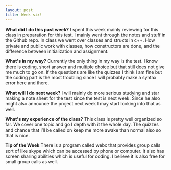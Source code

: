 ```yaml
---
layout: post
title: Week six!
---
```


**What did I do this past week?**
I spent this week mainly reviewing for this class in preparation for this test. I mainly went through the notes and stuff in the Github repo. In class we went over classes and structs in c++. How private and public work with classes, how constructors are done, and the difference between initialization and assignment.

**What's in my way?**
Currently the only thing in my way is the test. I know there is coding, short answer and multiple choice but that still does not give me much to go on. If the questions are like the quizzes I think I am fine but the coding part is the most troubling since I will probably make a syntax error here and there.

**What will I do next week?**
I will mainly do more serious studying and star making a note sheet for the test since the test is next week. Since he also  might also announce the project next week I may start looking into that as well.

**What's my experience of the class?**
This class is pretty well organized so far. We cover one topic and go I depth with it the whole day. The quizzes and chance that I’ll be called on keep me more awake than normal also so that is nice.

**Tip of the Week**
There is a program called webx that provides group calls sort of like skype which can be accessed by phone or computer. It also has screen sharing abilities which is useful for coding. I believe it is also free for small group calls as well.
